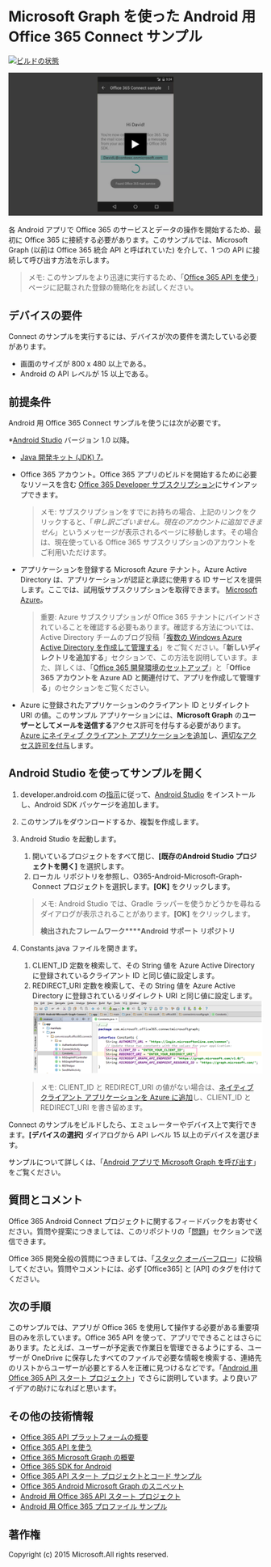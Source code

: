 # Microsoft Graph を使った Android 用 Office 365 Connect サンプル

[ ![ビルドの状態](https://travis-ci.org/OfficeDev/O365-Android-Microsoft-Graph-Connect.svg?branch=master)](https://travis-ci.org/OfficeDev/O365-Android-Microsoft-Graph-Connect)

[ ![Office 365 Connect サンプル](../readme-images/O365-Android-Connect-video_play_icon.png)](https://www.youtube.com/watch?v=3IQIDFrqhY4 "活用できるサンプルを確認するにはこちらをクリックしてください")

各 Android アプリで Office 365 のサービスとデータの操作を開始するため、最初に Office 365 に接続する必要があります。このサンプルでは、Microsoft Graph (以前は Office 365 統合 API と呼ばれていた) を介して、1 つの API に接続して呼び出す方法を示します。
> メモ: このサンプルをより迅速に実行するため、「[Office 365 API を使う](http://dev.office.com/getting-started/office365apis?platform=option-android#setup)」ページに記載された登録の簡略化をお試しください。

## デバイスの要件

Connect のサンプルを実行するには、デバイスが次の要件を満たしている必要があります。

* 画面のサイズが 800 x 480 以上である。
* Android の API レベルが 15 以上である。
 
## 前提条件

Android 用 Office 365 Connect サンプルを使うには次が必要です。

*[Android Studio](http://developer.android.com/sdk/index.html) バージョン 1.0 以降。
* [Java 開発キット (JDK) 7](http://www.oracle.com/technetwork/java/javase/downloads/jdk7-downloads-1880260.html)。
* Office 365 アカウント。Office 365 アプリのビルドを開始するために必要なリソースを含む [Office 365 Developer サブスクリプション](https://profile.microsoft.com/RegSysProfileCenter/wizardnp.aspx?wizid=14b845d0-938c-45af-b061-f798fbb4d170)にサインアップできます。

    > メモ: サブスクリプションをすでにお持ちの場合、上記のリンクをクリックすると、「*申し訳ございません。現在のアカウントに追加できません*」というメッセージが表示されるページに移動します。その場合は、現在使っている Office 365 サブスクリプションのアカウントをご利用いただけます。
* アプリケーションを登録する Microsoft Azure テナント。Azure Active Directory は、アプリケーションが認証と承認に使用する ID サービスを提供します。ここでは、試用版サブスクリプションを取得できます。 [Microsoft Azure](https://account.windowsazure.com/SignUp)。

     > 重要: Azure サブスクリプションが Office 365 テナントにバインドされていることを確認する必要もあります。確認する方法については、Active Directory チームのブログ投稿「[複数の Windows Azure Active Directory を作成して管理する](http://blogs.technet.com/b/ad/archive/2013/11/08/creating-and-managing-multiple-windows-azure-active-directories.aspx)」をご覧ください。「**新しいディレクトリを追加する**」セクションで、この方法を説明しています。また、詳しくは、「[Office 365 開発環境のセットアップ](https://msdn.microsoft.com/office/office365/howto/setup-development-environment#bk_CreateAzureSubscription)」と「**Office 365 アカウントを Azure AD と関連付けて、アプリを作成して管理する**」のセクションをご覧ください。
      
* Azure に登録されたアプリケーションのクライアント ID とリダイレクト URI の値。このサンプル アプリケーションには、**Microsoft Graph** の**ユーザーとしてメールを送信する**アクセス許可を付与する必要があります。[Azure にネイティブ クライアント アプリケーションを追加](https://msdn.microsoft.com/office/office365/HowTo/add-common-consent-manually#bk_RegisterNativeApp)し、[適切なアクセス許可を付与](https://github.com/OfficeDev/O365-Android-Microsoft-Graph-Connect/wiki/Grant-permissions-to-the-Connect-application-in-Azure)します。

## Android Studio を使ってサンプルを開く

1. developer.android.com の[指示](http://developer.android.com/sdk/installing/adding-packages.html)に従って、[Android Studio](http://developer.android.com/sdk/index.html) をインストールし、Android SDK パッケージを追加します。
2. このサンプルをダウンロードするか、複製を作成します。
3. Android Studio を起動します。
	1. 開いているプロジェクトをすべて閉じ、**[既存のAndroid Studio プロジェクトを開く]** を選択します。
	2. ローカル リポジトリを参照し、O365-Android-Microsoft-Graph-Connect プロジェクトを選択します。**[OK]** をクリックします。
	
	> メモ: Android Studio では、Gradle ラッパーを使うかどうかを尋ねるダイアログが表示されることがあります。**[OK]** をクリックします。
	> 
	> **検出されたフレームワーク****Android サポート リポジトリ**
4. Constants.java ファイルを開きます。
	1. CLIENT_ID 定数を検索して、その String 値を Azure Active Directory に登録されているクライアント ID と同じ値に設定します。
	2. REDIRECT_URI 定数を検索して、その String 値を Azure Active Directory に登録されているリダイレクト URI と同じ値に設定します。
	![Office 365 Connect サンプル](../readme-images/O365-Android-Connect-Constants.png "定数ファイル内のクライアント ID とリダイレクト URI の値")

    > メモ: CLIENT_ID と REDIRECT_URI の値がない場合は、[ネイティブ クライアント アプリケーションを Azure に追加](https://msdn.microsoft.com/ja-jp/library/azure/dn132599.aspx#BKMK_Adding)し、CLIENT_ID と REDIRECT_URI を書き留めます。

Connect のサンプルをビルドしたら、エミュレーターやデバイス上で実行できます。**[デバイスの選択]** ダイアログから API レベル 15 以上のデバイスを選びます。

サンプルについて詳しくは、「[Android アプリで Microsoft Graph を呼び出す](https://graph.microsoft.io/ja-jp/docs/platform/android)」をご覧ください。

## 質問とコメント

Office 365 Android Connect プロジェクトに関するフィードバックをお寄せください。質問や提案につきましては、このリポジトリの「[問題](https://github.com/OfficeDev/O365-Android-Microsoft-Graph-Connect/issues)」セクションで送信できます。

Office 365 開発全般の質問につきましては、「[スタック オーバーフロー](http://stackoverflow.com/questions/tagged/Office365+API)」に投稿してください。質問やコメントには、必ず [Office365] と [API] のタグを付けてください。

## 次の手順

このサンプルでは、アプリが Office 365 を使用して操作する必要がある重要項目のみを示しています。Office 365 API を使って、アプリでできることはさらにあります。たとえば、ユーザーが予定表で作業日を管理できるようにする、ユーザーが OneDrive に保存したすべてのファイルで必要な情報を検索する、連絡先のリストからユーザーが必要とする人を正確に見つけるなどです。「[Android 用 Office 365 API スタート プロジェクト](https://github.com/officedev/O365-Android-Start/)」でさらに説明しています。より良いアイデアの助けになればと思います。
  
## その他の技術情報

* [Office 365 API プラットフォームの概要](https://msdn.microsoft.com/office/office365/howto/platform-development-overview)
* [Office 365 API を使う](http://dev.office.com/getting-started/office365apis)
* [Office 365 Microsoft Graph の概要](http://graph.microsoft.io)
* [Office 365 SDK for Android](https://github.com/OfficeDev/Office-365-SDK-for-Android)
* [Office 365 API スタート プロジェクトとコード サンプル](https://msdn.microsoft.com/office/office365/howto/starter-projects-and-code-samples)
* [Office 365 Android Microsoft Graph のスニペット](https://github.com/OfficeDev/O365-Android-Microsoft-Graph-Snippets)
* [Android 用 Office 365 API スタート プロジェクト](https://github.com/OfficeDev/O365-Android-Start)
* [Android 用 Office 365 プロファイル サンプル](https://github.com/OfficeDev/O365-Android-Profile)


## 著作権
Copyright (c) 2015 Microsoft.All rights reserved.
